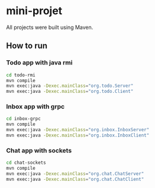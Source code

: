 # mini-projet
All projects were built using Maven.
## How to run
### Todo app with java rmi
```bash
cd todo-rmi
mvn compile
mvn exec:java -Dexec.mainClass="org.todo.Server"
mvn exec:java -Dexec.mainClass="org.todo.Client"
```

### Inbox app with grpc
```bash
cd inbox-grpc
mvn compile
mvn exec:java -Dexec.mainClass="org.inbox.InboxServer"
mvn exec:java -Dexec.mainClass="org.inbox.InboxClient"
```

### Chat app with sockets
```bash
cd chat-sockets
mvn compile
mvn exec:java -Dexec.mainClass="org.chat.ChatServer"
mvn exec:java -Dexec.mainClass="org.chat.ChatClient"
```
